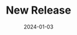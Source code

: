 ---
date: 2024-01-03
title: New Release
categories: [releases]
tags: [release, blog]
description: >
  **New Release:** A short lead description about this content page. It can be **bold** or _italic_ and can be split over multiple paragraphs.
---